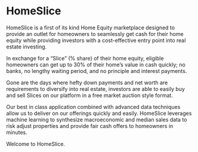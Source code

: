 # HomeSlice
HomeSlice is a first of its kind Home Equity marketplace designed to provide an outlet for homeowners to seamlessly get cash for their home equity while providing investors with a cost-effective entry point into real estate investing.

In exchange for a “Slice” (% share) of their home equity, eligible homeowners can get up to 30% of their home’s value in cash quickly; no banks, no lengthy waiting period, and no principle and interest payments. 

Gone are the days where hefty down payments and net worth are requirements to diversify into real estate, investors are able to easily buy and sell Slices on our platform in a free market auction style format. 

Our best in class application combined with advanced data techniques allow us to deliver on our offerings quickly and easily. HomeSlice leverages machine learning to synthesize macroeconomic and median sales data to risk adjust properties and provide fair cash offers to homeowners in minutes. 

Welcome to HomeSlice. 
